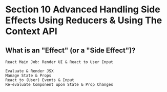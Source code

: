 # Section 10 Advanced Handling Side Effects Using Reducers & Using The Context API

## What is an "Effect" (or a "Side Effect")?

    React Main Job: Render UI & React to User Input

    Evaluate & Render JSX
    Manage State & Props
    React to (User) Events & Input
    Re-evaluate Component upon State & Prop Changes    